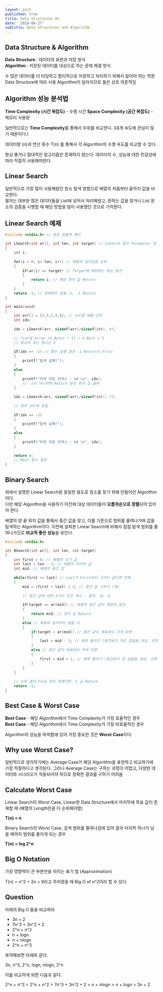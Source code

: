 ```yaml
---
layout: post
published: true
title: Data Structures 01
date: '2018-06-27'
subtitle: Data Structures and Algorithm
---
```

## Data Structure & Algorithm

**Data Structure** : 데이터의 표현과 저장 방식  
**Algorithm** : 저장된 데이터를 대상으로 하는 문제 해결 방식

수 많은 데이터를 더 타당하고 합리적으로 저장하고 처리하기 위해서 알아야 하는 학문  
Data Structure에 따라 사용 Algorithm이 달라지므로 둘은 상호 의존적임  

  
## Algorithm 성능 분석법

**Time Complexity (시간 복잡도)** - 수행 시간 
**Space Complexity (공간 복잡도)** - 메모리 사용량  

일반적으로는 **Time Complexity**를 통해서 우위를 비교한다. (대게 속도에 관심이 많기 때문이다.)

데이터량 (n)과 연산 횟수 T(n) 를 통해서 각 Algorithm의 수행 속도를 비교할 수 있다.  

항상 좋거나 절대적인 알고리즘은 존재하지 않는다. 데이터의 수, 성능에 대한 민감성에 따라 적절히 사용해야한다.


## Linear Search

일반적으로 가장 많이 사용해왔던 원소 탐색 방법으로 배열의 처음부터 끝까지 값을 비교한다.  
필자는 대부분 많은 데이터들을 List에 넣어서 처리해왔고, 원하는 값을 찾거나 List 원소의 검증을 시행할 때 해당 방법을 많이 사용했던 것으로 기억한다.  

## Linear Search 예제

```c
#include <stdio.h> // 표준 입출력 헤더

int LSearch(int ar[], int len, int target) // LSearch 함수 Parameter 및 Return 값 설정
{
	int i;
	
	for(i = 0; i< len; i++) // 배열의 길이만큼 순회
	{
		if(ar[i] == target) // Target에 해당하는 원소 발견
		{
			return i; // 해당 위치 값 Return
		}
	}
	return -1; // 존재하지 않을 시, -1 Return
}

int main(void)
{
	int arr[] = {3,5,2,4,9}; // int형 배열 선언
	int idx;
	
	idx = LSearch(arr, sizeof(arr)/sizeof(int), 4);
  
  	// [int형 Array (4 Byte) * 5] / 4 Byte = 5
  	// 찾고자 하는 원소는 4
	
	if(idx == -1) // 함수 실행 결과 -1 Return시 Error
	{
		printf("탐색 실패!");
	}
	else
	{
		printf("타겟 저장 인덱스 : %d \n", idx);
      	// -1이 아니라면 Return 받은 위치 값 출력
	} 
	
	idx = LSearch(arr, sizeof(arr)/sizeof(int), 7);
  
  	// 위의 코드와 동일
	
	if(idx == -1)
	{
		printf("탐색 실패!");
	}
	else
	{
		printf("타켓 저장 인덱스 : %d \n", idx);
	}
	
	return 0;
  	// Main 함수 종료
}
```

  
## Binary Search

위에서 설명한 Linear Search랑 동일한 용도로 원소를 찾기 위해 만들어진 Algorithm이다.  
다만 해당 Algorithm을 사용하기 이전에 대상 데이터들이 **오름차순으로 정렬**되어 있어야 한다.  

배열의 양 끝 위치 값을 통해서 중간 값을 찾고, 이를 기준으로 범위를 줄여나가며 값을 탐색하는 Algorithm이다.
이전에 살펴본 Linear Search에 비해서 점점 탐색 범위를 줄여나가므로 **비교적 좋은 성능**을 보인다.

```c
#include <stdio.h>

int BSearch(int ar[], int len, int target)
{
	int first = 0; // 배열의 초기 값 
	int last = len - 1; // 배열의 마지막 값
	int mid; // 배열의 중간 값
	
	while(first <= last) // Last가 First보다 크거나 같으면 반복
	{
		mid = (first + last) / 2; // 중간 값 구하기 (몫)
		
      	// 중간 값에 대한 3가지 조건 제시 - 일치, 대, 소
      
		if(target == ar[mid]) // 배열의 중간 값이 목표와 일치
		{
			return mid; // 위치 값 Return
		}
		else // 목표와 일치하지 않을 시
		{
			if(target < ar[mid]) // 중간 값이 목표보다 크게 되면
			{
				last = mid - 1; // 범위 줄이기 (중간보다 작은 값들을 대상, 왼쪽)
			}
			else // 중간 값이 목표보다 작게 되면
			{
				first = mid + 1; // 범위 줄이기 (중간보다 큰 값들을 대상, 오른쪽)
			}
        }
	}
  
  	// 순회 결과 Find 하지 못했다면 -1 값 Return
  	return -1;
}
```

## Best Case & Worst Case

**Best Case** - 해당 Algorithm에서 Time Complexity가 가장 효율적인 경우   
**Best Case** - 해당 Algorithm에서 Time Complexity가 가장 비효율적인 경우  

Algorithm의 성능을 파악함에 있어 가장 중요한 것은 **Worst Case**이다.


## Why use Worst Case?

일반적으로 생각하기에는 Average Case가 해당 Algorithm을 표현하고 비교하기에 가장 적절하다고 생각된다.
그러나 Average Case는 구하는 과정이 어렵고, 다양한 데이터와 시나리오가 적용되어야 하므로 정확한 결과를 구하기 어려움

## Calculate Worst Case

Linear Search의 Worst Case, Linear한 Data Structure에서 마지막에 목표 값이 존재할 때 (배열의 Length만큼 다 순회해야함)

**T(n) = n**

Binary Search의 Worst Case, 검색 범위를 줄여나감에 있어 결국 마지막 하나가 남을 때까지 범위를 줄이게 되는 경우

**T(n) = log 2^n**


## Big O Notation

가장 영향력이 큰 부분만을 따지는 표기 법 (Approximation)  

T(n) = n^2 + 2n + 9라고 주어졌을 때 Big O of n^2이라 할 수 있다.

## Question

아래의 Big O 들을 비교하라

- 3n + 2
- 7n^3 + 3n^2 + 2
- 2^n + n^2
- n + logn
- n + nlogn
- 2^n + n^3

축약해보면 아래와 같다.

3n, n^3, 2^n, logn, nlogn, 2^n

이를 비교하게 되면 다음과 같다.

2^n + n^3 = 2^n + n^2 > 7n^3 + 3n^2 + 2 > n + nlogn > n + logn > 3n + 2
